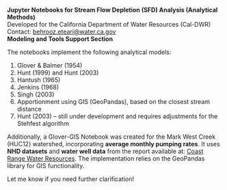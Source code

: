 **Jupyter Notebooks for Stream Flow Depletion (SFD) Analysis (Analytical Methods)**  
Developed for the California Department of Water Resources (Cal-DWR)  
Contact: behrooz.eteari@water.ca.gov  
**Modeling and Tools Support Section**  

The notebooks implement the following analytical models:  
1. Glover & Balmer (1954)  
2. Hunt (1999)  and Hunt (2003)
3. Hantush (1965)  
4. Jenkins (1968)  
5. Singh (2003)  
6. Apportionment using GIS (GeoPandas), based on the closest stream distance  
7. Hunt (2003) – still under development and requires adjustments for the Stehfest algorithm  

Additionally, a Glover-GIS Notebook was created for the Mark West Creek (HUC12) watershed, incorporating **average monthly pumping rates**. It uses **NHD datasets** and **water well data** from the report available at: [Coast Range Water Resources](https://www.coastrangewater.org/projects). The implementation relies on the GeoPandas library for GIS functionality.  


Let me know if you need further clarification!
